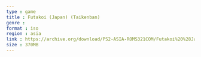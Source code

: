 ```yaml
---
type : game
title : Futakoi (Japan) (Taikenban)
genre : 
format : iso
region : asia
link : https://archive.org/download/PS2-ASIA-ROMS321COM/Futakoi%20%28Japan%29%20%28Taikenban%29.7z
size : 370MB
---
```

